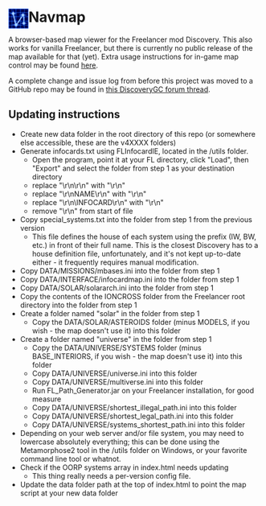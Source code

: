 # Navmap<img height="40" align="left" src="https://github.com/AudunVN/Navmap/blob/gh-pages/favicon.png">
A browser-based map viewer for the Freelancer mod Discovery. This also works for vanilla Freelancer, but there is currently no public release of the map available for that (yet). Extra usage instructions for in-game map control may be found [here](https://github.com/AudunVN/Navmap/blob/gh-pages/user_guide.md).

A complete change and issue log from before this project was moved to a GitHub repo may be found in  [this DiscoveryGC forum thread](http://discoverygc.com/forums/showthread.php?tid=132266&pid=1700007#pid1700007).

## Updating instructions
 - Create new data folder in the root directory of this repo (or somewhere else accessible, these are the v4XXXX folders)
 - Generate infocards.txt using FLInfocardIE, located in the /utils folder.
     - Open the program, point it at your FL directory, click "Load", then "Export" and select the folder from step 1 as your destination directory
     - replace "\r\n\r\n" with "\r\n"
     - replace "\r\nNAME\r\n" with "\r\n"
     - replace "\r\n\INFOCARD\r\n" with "\r\n"
     - remove "\r\n" from start of file
 - Copy special_systems.txt into the folder from step 1 from the previous version
     - This file defines the house of each system using the prefix (IW, BW, etc.) in front of their full name. This is the closest Discovery has to a house definition file, unfortunately, and it's not kept up-to-date either - it frequently requires manual modification. 
 - Copy DATA/MISSIONS/mbases.ini into the folder from step 1
 - Copy DATA/INTERFACE/infocardmap.ini into the folder from step 1
 - Copy DATA/SOLAR/solararch.ini into the folder from step 1
 - Copy the contents of the IONCROSS folder from the Freelancer root directory into the folder from step 1
 - Create a folder named "solar" in the folder from step 1
     - Copy the DATA/SOLAR/ASTEROIDS folder (minus MODELS, if you wish - the map doesn't use it) into this folder
 - Create a folder named "universe" in the folder from step 1
     - Copy the DATA/UNIVERSE/SYSTEMS folder (minus BASE_INTERIORS, if you wish - the map doesn't use it) into this folder
	 - Copy DATA/UNIVERSE/universe.ini into this folder
	 - Copy DATA/UNIVERSE/multiverse.ini into this folder
	 - Run FL_Path_Generator.jar on your Freelancer installation, for good measure
	 - Copy DATA/UNIVERSE/shortest_illegal_path.ini into this folder
	 - Copy DATA/UNIVERSE/shortest_legal_path.ini into this folder
	 - Copy DATA/UNIVERSE/systems_shortest_path.ini into this folder
 - Depending on your web server and/or file system, you may need to lowercase absolutely everything; this can be done using the Metamorphose2 tool in the /utils folder on Windows, or your favorite command line tool or whatnot.
 - Check if the OORP systems array in index.html needs updating
     - This thing really needs a per-version config file.
 - Update the data folder path at the top of index.html to point the map script at your new data folder
